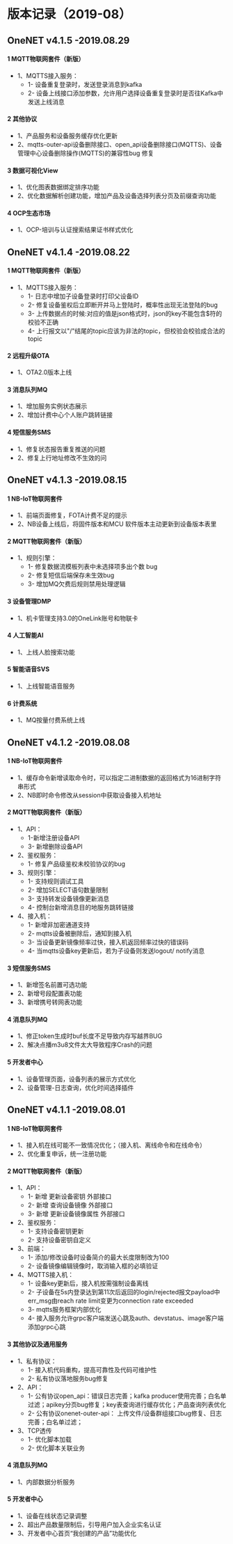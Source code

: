 # 版本记录（2019-08）

## OneNET v4.1.5 -2019.08.29

#### 1 MQTT物联网套件（新版）

- 1、MQTTS接入服务：
  - 1- 设备重复登录时，发送登录消息到kafka
  - 2- 设备上线接口添加参数，允许用户选择设备重复登录时是否往Kafka中发送上线消息

#### 2 其他协议	

- 1、产品服务和设备服务缓存优化更新
- 2、mqtts-outer-api设备删除接口、open_api设备删除接口(MQTTS)、设备管理中心设备删除操作(MQTTS)的兼容性bug 修复

#### 3 数据可视化View

- 1、优化图表数据绑定排序功能
- 2、优化数据解析创建功能，增加产品及设备选择列表分页及前缀查询功能

#### 4 OCP生态市场

- 1、OCP-培训与认证搜索结果证书样式优化


## OneNET v4.1.4 -2019.08.22

#### 1 MQTT物联网套件（新版）

- 1、MQTTS接入服务：
  - 1- 日志中增加子设备登录时打印父设备ID
  - 2- 修复设备鉴权后立即断开并马上登陆时，概率性出现无法登陆的bug
  - 3- 上传数据点的时候:对应的值是json格式时，json的key不能包含$符的校验不正确
  - 4- 上行报文以"/"结尾的topic应该为非法的topic，但校验会校验成合法的topic

#### 2 远程升级OTA	

- 1、OTA2.0版本上线

#### 3 消息队列MQ

- 1、增加服务实例状态展示
- 2、增加计费中心个人账户跳转链接

#### 4 短信服务SMS

- 1、修复状态报告重复推送的问题
- 2、修复上行地址修改不生效的问


## OneNET v4.1.3 -2019.08.15

#### 1 NB-IoT物联网套件

- 1、前端页面修复，FOTA计费不足的提示
- 2、NB设备上线后，将固件版本和MCU 软件版本主动更新到设备版本表里

#### 2 MQTT物联网套件（新版）

- 1、规则引擎：
  - 1- 修复数据流模板列表中未选择项多出个数 bug
  - 2- 修复短信后端保存未生效bug
  - 3- 增加MQ欠费后规则禁用处理逻辑

#### 3 设备管理DMP	

- 1、机卡管理支持3.0的OneLink账号和物联卡

#### 4 人工智能AI

- 1、上线人脸搜索功能

#### 5 智能语音SVS

- 1、上线智能语音服务

#### 6 计费系统

- 1、MQ按量付费系统上线

## OneNET v4.1.2 -2019.08.08

#### 1 NB-IoT物联网套件

- 1、缓存命令新增读取命令时，可以指定二进制数据的返回格式为16进制字符串形式
- 2、NB即时命令修改从session中获取设备接入机地址

#### 2 MQTT物联网套件（新版）

- 1、API：
  - 1-新增注册设备API
  - 3- 新增删除设备API
- 2、鉴权服务：
  - 1- 修复产品级鉴权未校验协议的bug
- 3、规则引擎：
  - 1- 支持规则调试工具
  - 2- 增加SELECT语句数量限制
  - 3- 支持转发设备镜像更新消息
  - 4- 控制台新增消息目的地服务跳转链接
- 4、接入机：
  - 1- 新增非加密通道支持
  - 2- mqtts设备被删除后，通知到接入机
  - 3- 当设备更新镜像频率过快，接入机返回频率过快的错误码
  - 4- 当mqtts设备key更新后，若为子设备则发送logout/ notify消息

#### 3 短信服务SMS	

- 1、新增签名前置可选功能
- 2、新增号段配置表功能
- 3、新增携号转网表功能

#### 4 消息队列MQ

- 1、修正token生成时buf长度不足导致内存写越界BUG
- 2、解决点播m3u8文件太大导致程序Crash的问题

#### 5 开发者中心

- 1、设备管理页面，设备列表的展示方式优化
- 2、设备管理-日志查询，优化时间选择插件

## OneNET v4.1.1 -2019.08.01

#### 1 NB-IoT物联网套件

- 1、接入机在线可能不一致情况优化；（接入机、离线命令和在线命令）
- 2、优化重复申诉，统一注册功能

#### 2 MQTT物联网套件（新版）

- 1、API：
  - 1- 新增 更新设备密钥 外部接口
  - 2- 新增 查询设备镜像 外部接口
  - 3- 新增 更新设备镜像属性 外部接口
- 2、鉴权服务：
  - 1- 支持设备密钥更新
  - 2- 支持设备密钥自定义
- 3、前端：
  - 1- 添加/修改设备时设备简介的最大长度限制改为100
  - 2- 设备镜像编辑镜像时，取消输入框的必填验证
- 4、MQTTS接入机：
  - 1- 设备key更新后，接入机按需强制设备离线
  - 2- 子设备在5s内登录达到第11次后返回的login/rejected报文payload中err_msg由reach rate limit变更为connection rate exceeded
  - 3- mqtts服务框架内部优化
  - 4- 接入服务允许grpc客户端发送心跳及auth、devstatus、image客户端添加grpc心跳

#### 3 其他协议及通用服务	

- 1、私有协议：
  - 1- 接入机代码重构，提高可靠性及代码可维护性
  - 2- 私有协议落地服务bug修复
- 2、API：
  - 1- 公有协议open_api：错误日志完善；kafka producer使用完善；白名单过滤；apikey分页bug修复；key表查询进行缓存优化；产品查询列表优化
  - 2- 公有协议onenet-outer-api： 上传文件/设备群组接口bug修复、日志完善；白名单过滤；
- 3、TCP透传
  - 1- 优化脚本加载
  - 2- 优化脚本关联业务

#### 4 消息队列MQ

- 1、内部数据分析服务

#### 5 开发者中心

- 1、设备在线状态记录调整
- 2、超出产品数量限制后，引导用户加入企业实名认证
- 3、开发者中心首页“我创建的产品”功能优化
